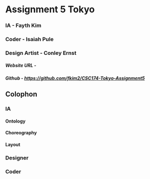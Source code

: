 # Assignment 5 Tokyo
### IA - Fayth Kim
### Coder - Isaiah Pule
### Design Artist - Conley Ernst
##### Website URL - 
##### Github - https://github.com/fkim2/CSC174-Tokyo-Assignment5

## Colophon
### IA 

#### Ontology

#### Choreography 

#### Layout 

### Designer

### Coder


